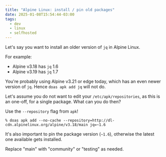 ```yaml
---
title: "Alpine Linux: install / pin old packages"
date: 2025-01-08T15:54:44-03:00
tags:
  - dev
  - linux
  - selfhosted
---
```


Let's say you want to install an older version of `jq` in Alpine Linux.

For example:

- Alpine v3.18 has `jq` 1.6
- Alpine v3.19 has `jq` 1.7

You're probably using Alpine v3.21 or edge today, which has an even newer
version of `jq`. Hence `doas apk add jq` will not do.

Let's assume you do not want to edit your `/etc/apk/repositories`, as this is an
one-off, for a single package. What can you do then?

Use the `--repository` flag from `apk`!

```shell
% doas apk add --no-cache --repository=http://dl-cdn.alpinelinux.org/alpine/v3.18/main jq=~1.6
```

It's also important to pin the package version (`~1.6`), otherwise the latest
one available gets installed.

Replace "main" with "community" or "testing" as needed.
